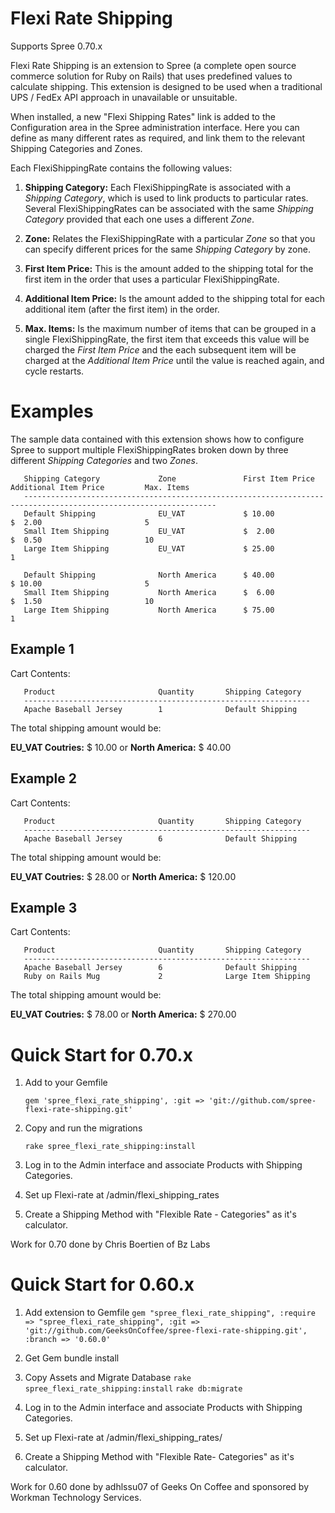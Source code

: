 Flexi Rate Shipping
===================
Supports Spree 0.70.x

Flexi Rate Shipping is an extension to Spree (a complete open source commerce solution for Ruby on Rails) that uses predefined values to calculate shipping. This extension is designed to be used when a traditional UPS / FedEx API approach in unavailable or unsuitable. 

When installed, a new "Flexi Shipping Rates" link is added to the Configuration area in the Spree administration interface. Here you can define as many different rates as required, and link them to the relevant Shipping Categories and Zones.  

Each FlexiShippingRate contains the following values:

1. **Shipping Category:** Each FlexiShippingRate is associated with a _Shipping Category_, which is used to link products to particular rates. Several FlexiShippingRates can be associated with the same _Shipping Category_ provided that each one uses a different _Zone_.

2. **Zone:** Relates the FlexiShippingRate with a particular _Zone_ so that you can specify different prices for the same _Shipping Category_ by zone.

3. **First Item Price:** This is the amount added to the shipping total for the first item in the order that uses a particular FlexiShippingRate.

4. **Additional Item Price:** Is the amount added to the shipping total for each additional item (after the first item) in the order.

5. **Max. Items:** Is the maximum number of items that can be grouped in a single FlexiShippingRate, the first item that exceeds this value will be charged the _First Item Price_ and the each subsequent item will be charged at the _Additional Item Price_ until the value is reached again, and cycle restarts.


Examples
========
The sample data contained with this extension shows how to configure Spree to support multiple FlexiShippingRates broken down by three different _Shipping Categories_ and two _Zones_.

       Shipping Category             Zone               First Item Price        Additional Item Price         Max. Items
       -----------------------------------------------------------------------------------------------------------------
       Default Shipping              EU_VAT             $ 10.00                 $  2.00                       5
       Small Item Shipping           EU_VAT             $  2.00                 $  0.50                       10
       Large Item Shipping           EU_VAT             $ 25.00                                               1
      
       Default Shipping              North America      $ 40.00                 $ 10.00                       5
       Small Item Shipping           North America      $  6.00                 $  1.50                       10
       Large Item Shipping           North America      $ 75.00                                               1


## Example 1

Cart Contents:

       Product                       Quantity       Shipping Category
       ----------------------------------------------------------------
       Apache Baseball Jersey        1              Default Shipping

The total shipping amount would be:

**EU_VAT Coutries:**  $ 10.00  or  **North America:**    $ 40.00

## Example 2

Cart Contents:

       Product                       Quantity       Shipping Category
       ----------------------------------------------------------------
       Apache Baseball Jersey        6              Default Shipping

The total shipping amount would be:

**EU_VAT Coutries:**  $  28.00  or  **North America:**    $ 120.00


## Example 3

Cart Contents:

       Product                       Quantity       Shipping Category
       ---------------------------------------------------------------- 
       Apache Baseball Jersey        6              Default Shipping
       Ruby on Rails Mug             2              Large Item Shipping

The total shipping amount would be:

**EU_VAT Coutries:**  $  78.00  or  **North America:**    $ 270.00

Quick Start for 0.70.x
===========
1. Add to your Gemfile

    `gem 'spree_flexi_rate_shipping', :git => 'git://github.com/spree-flexi-rate-shipping.git'`

2. Copy and run the migrations

    `rake spree_flexi_rate_shipping:install`

3. Log in to the Admin interface and associate Products with Shipping Categories.

4. Set up Flexi-rate at /admin/flexi_shipping_rates

5. Create a Shipping Method with "Flexible Rate - Categories" as it's calculator.

Work for 0.70 done by Chris Boertien of Bz Labs

Quick Start for 0.60.x
============
1. Add extension to Gemfile
	`gem "spree_flexi_rate_shipping", :require => "spree_flexi_rate_shipping", :git => 'git://github.com/GeeksOnCoffee/spree-flexi-rate-shipping.git', :branch => '0.60.0'`

2. Get Gem
    bundle install
	
3. Copy Assets and Migrate Database
    `rake spree_flexi_rate_shipping:install`
    `rake db:migrate`	

3. Log in to the Admin interface and associate Products with Shipping Categories.

4. Set up Flexi-rate at /admin/flexi_shipping_rates/

5. Create a Shipping Method with "Flexible Rate- Categories" as it's calculator.

Work for 0.60 done by adhlssu07 of Geeks On Coffee and sponsored by Workman Technology Services.
